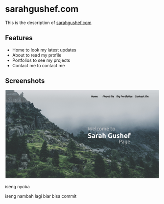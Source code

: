 # sarahgushef.com

This is the description of [sarahgushef.com](https://sarahgushef.com)

## Features

- Home to look my latest updates
- About to read my profile
- Portfolios to see my projects
- Contact me to contact me

## Screenshots

![Home](images/Home.jpg)

iseng nyoba

iseng nambah lagi biar bisa commit
